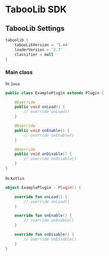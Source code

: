 # TabooLib SDK

## TabooLib Settings
```groovy
taboolib {
    tabooLibVersion = '5.44'
    loaderVersion = '2.7'
    classifier = null
}
```

### Main class
In `Java`
```java
public class ExamplePlugin extends Plugin {

    @Override
    public void onLoad() {
        // override onLoad()
    }

    @Override
    public void onEnable() {
        // override onEnable()
    }

    @Override
    public void onDisable() {
        // override onDisable()
    }
}
```

In `Kotlin`
```kotlin
object ExamplePlugin : Plugin() {

    override fun onLoad() {
        // override onLoad()
    }

    override fun onEnable() {
        // override onEnable()
    }

    override fun onDisable() {
        // override onDisable()
    }
}
```
